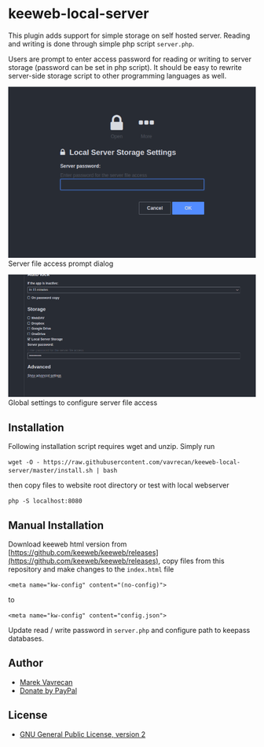 # keeweb-local-server

This plugin adds support for simple storage on self hosted server.
Reading and writing is done through simple php script `server.php`. 

Users are prompt to enter access password for reading or writing to server storage (password can be set in php script). 
It should be easy to rewrite server-side storage script to other programming languages as well.

![Server File Access](docs/prompt.png)
Server file access prompt dialog

![Global Settings](docs/settings.png)
Global settings to configure server file access

## Installation
Following installation script requires wget and unzip. Simply run

`wget -O - https://raw.githubusercontent.com/vavrecan/keeweb-local-server/master/install.sh | bash`

then copy files to website root directory or test with local webserver 

`php -S localhost:8080`

## Manual Installation
Download keeweb html version from [https://github.com/keeweb/keeweb/releases](https://github.com/keeweb/keeweb/releases), 
copy files from this repository and make changes to the `index.html` file

`<meta name="kw-config" content="(no-config)">`

to 

`<meta name="kw-config" content="config.json">`

Update read / write password in `server.php` and configure path to keepass databases.

## Author
- [Marek Vavrecan](mailto:vavrecan@gmail.com)
- [Donate by PayPal](https://www.paypal.me/vavrecan)

## License
- [GNU General Public License, version 2](http://www.gnu.org/licenses/gpl-2.0.html)
